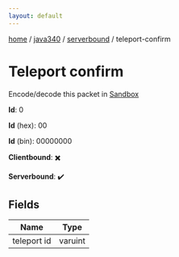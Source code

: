 ```yaml
---
layout: default
---
```


[home](/)  /  [java340](/protocol/java340)  /  [serverbound](/protocol/java340/serverbound)  /  teleport-confirm

# Teleport confirm

Encode/decode this packet in [Sandbox](../../../sandbox/java340#Serverbound.TeleportConfirm)

**Id**: 0

**Id** (hex): 00

**Id** (bin): 00000000

**Clientbound**: ✖️

**Serverbound**: ✔️

## Fields

Name | Type
---|---
teleport id | varuint
